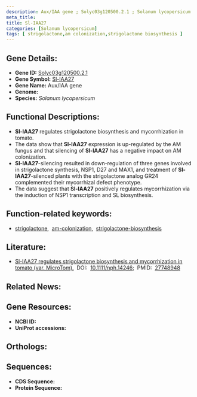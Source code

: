 ```yaml
---
description: Aux/IAA gene ; Solyc03g120500.2.1 ; Solanum lycopersicum
meta_title:
title: Sl-IAA27
categories: [Solanum lycopersicum]
tags: [ strigolactone,am colonization,strigolactone biosynthesis ]
---
```


## Gene Details:
- **Gene ID:** [Solyc03g120500.2.1]()
- **Gene Symbol:** <u>Sl-IAA27</u>
- **Gene Name:** Aux/IAA gene
- **Genome:** []()
- **Species:** *Solanum lycopersicum*

## Functional Descriptions:
   - **Sl-IAA27** regulates strigolactone biosynthesis and mycorrhization in tomato.
   - The data show that **Sl-IAA27** expression is up-regulated by the AM fungus and that silencing of **Sl-IAA27** has a negative impact on AM colonization.
   - **Sl-IAA27**-silencing resulted in down-regulation of three genes involved in strigolactone synthesis, NSP1, D27 and MAX1, and treatment of **Sl-IAA27**-silenced plants with the strigolactone analog GR24 complemented their mycorrhizal defect phenotype.
   - The data suggest that **Sl-IAA27** positively regulates mycorrhization via the induction of NSP1 transcription and SL biosynthesis.

## Function-related keywords:
   - [strigolactone](/tags/strigolactone/),&nbsp;&nbsp;[am-colonization](/tags/am-colonization/),&nbsp;&nbsp;[strigolactone-biosynthesis](/tags/strigolactone-biosynthesis/)

## Literature:
   - [Sl-IAA27 regulates strigolactone biosynthesis and mycorrhization in tomato (var. MicroTom).](https://doi.org/10.1111/nph.14246)&nbsp;&nbsp;DOI:&nbsp;&nbsp;[10.1111/nph.14246](https://doi.org/10.1111/nph.14246);&nbsp;&nbsp;PMID:&nbsp;&nbsp;[27748948](https://pubmed.ncbi.nlm.nih.gov/27748948/)

## Related News:

## Gene Resources:
- **NCBI ID:**  [](https://www.ncbi.nlm.nih.gov/gene/?term=)
- **UniProt accessions:**  [](https://www.uniprot.org/uniprotkb//entry)

## Orthologs:

## Sequences:
- **CDS Sequence:**
- **Protein Sequence:**
